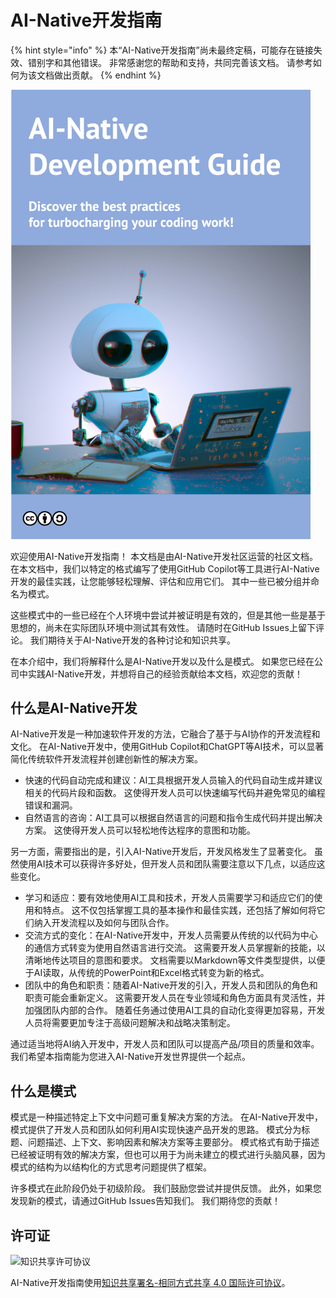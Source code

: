 # AI-Native开发指南

{% hint style="info" %}
本“AI-Native开发指南”尚未最终定稿，可能存在链接失效、错别字和其他错误。
非常感谢您的帮助和支持，共同完善该文档。
请参考如何为该文档做出贡献。
{% endhint %}

<img src="../../top.png" width="480px" />

欢迎使用AI-Native开发指南！
本文档是由AI-Native开发社区运营的社区文档。
在本文档中，我们以特定的格式编写了使用GitHub Copilot等工具进行AI-Native开发的最佳实践，让您能够轻松理解、评估和应用它们。
其中一些已被分组并命名为模式。

这些模式中的一些已经在个人环境中尝试并被证明是有效的，但是其他一些是基于思想的，尚未在实际团队环境中测试其有效性。
请随时在GitHub Issues上留下评论。
我们期待关于AI-Native开发的各种讨论和知识共享。

在本介绍中，我们将解释什么是AI-Native开发以及什么是模式。
如果您已经在公司中实践AI-Native开发，并想将自己的经验贡献给本文档，欢迎您的贡献！

## 什么是AI-Native开发

AI-Native开发是一种加速软件开发的方法，它融合了基于与AI协作的开发流程和文化。
在AI-Native开发中，使用GitHub Copilot和ChatGPT等AI技术，可以显著简化传统软件开发流程并创建创新性的解决方案。

* 快速的代码自动完成和建议：AI工具根据开发人员输入的代码自动生成并建议相关的代码片段和函数。
这使得开发人员可以快速编写代码并避免常见的编程错误和漏洞。
* 自然语言的咨询：AI工具可以根据自然语言的问题和指令生成代码并提出解决方案。
这使得开发人员可以轻松地传达程序的意图和功能。

另一方面，需要指出的是，引入AI-Native开发后，开发风格发生了显著变化。
虽然使用AI技术可以获得许多好处，但开发人员和团队需要注意以下几点，以适应这些变化。

* 学习和适应：要有效地使用AI工具和技术，开发人员需要学习和适应它们的使用和特点。
这不仅包括掌握工具的基本操作和最佳实践，还包括了解如何将它们纳入开发流程以及如何与团队合作。
* 交流方式的变化：在AI-Native开发中，开发人员需要从传统的以代码为中心的通信方式转变为使用自然语言进行交流。
这需要开发人员掌握新的技能，以清晰地传达项目的意图和要求。
文档需要以Markdown等文件类型提供，以便于AI读取，从传统的PowerPoint和Excel格式转变为新的格式。
* 团队中的角色和职责：随着AI-Native开发的引入，开发人员和团队的角色和职责可能会重新定义。
这需要开发人员在专业领域和角色方面具有灵活性，并加强团队内部的合作。
随着任务通过使用AI工具的自动化变得更加容易，开发人员将需要更加专注于高级问题解决和战略决策制定。

通过适当地将AI纳入开发中，开发人员和团队可以提高产品/项目的质量和效率。
我们希望本指南能为您进入AI-Native开发世界提供一个起点。

## 什么是模式

模式是一种描述特定上下文中问题可重复解决方案的方法。
在AI-Native开发中，模式提供了开发人员和团队如何利用AI实现快速产品开发的思路。
模式分为标题、问题描述、上下文、影响因素和解决方案等主要部分。
模式格式有助于描述已经被证明有效的解决方案，但也可以用于为尚未建立的模式进行头脑风暴，因为模式的结构为以结构化的方式思考问题提供了框架。

许多模式在此阶段仍处于初级阶段。
我们鼓励您尝试并提供反馈。
此外，如果您发现新的模式，请通过GitHub Issues告知我们。
我们期待您的贡献！

## 许可证

![知识共享许可协议](https://i.creativecommons.org/l/by-sa/4.0/88x31.png)

AI-Native开发指南使用[知识共享署名-相同方式共享 4.0 国际许可协议](http://creativecommons.org/licenses/by-sa/4.0/)。